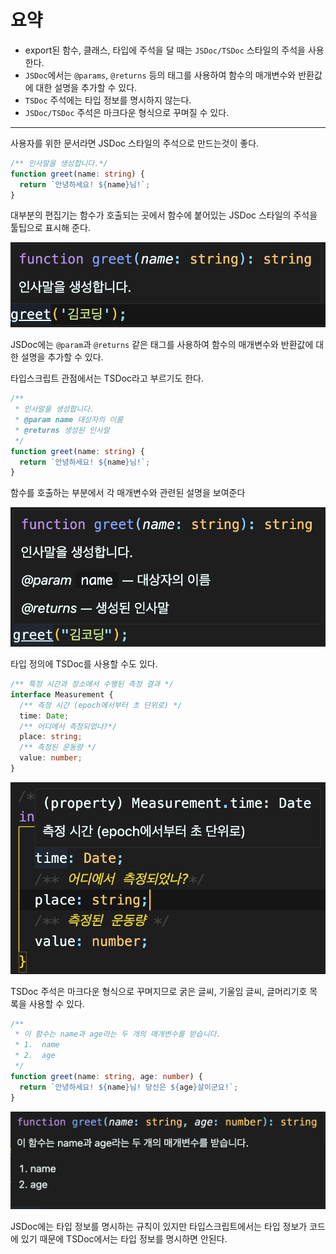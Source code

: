 # 요약

- export된 함수, 클래스, 타입에 주석을 달 때는 `JSDoc/TSDoc` 스타일의 주석을 사용한다.
- `JSDoc`에서는 `@params`, `@returns` 등의 태그를 사용하여 함수의 매개변수와 반환값에 대한 설명을 추가할 수 있다.
- `TSDoc` 주석에는 타입 정보를 명시하지 않는다.
- `JSDoc/TSDoc` 주석은 마크다운 형식으로 꾸며질 수 있다.

---

사용자를 위한 문서라면 JSDoc 스타일의 주석으로 만드는것이 좋다.

```typescript
/** 인사말을 생성합니다.*/
function greet(name: string) {
  return `안녕하세요! ${name}님!`;
}
```

대부분의 편집기는 함수가 호출되는 곳에서 함수에 붙어있는 JSDoc 스타일의 주석을 툴팁으로 표시해 준다.

![예제](/이펙티브%20타입스크립트//6.%20타입%20선언과%20@types/image/6-4-1.png)

JSDoc에는 `@param`과 `@returns` 같은 태그를 사용하여 함수의 매개변수와 반환값에 대한 설명을 추가할 수 있다.

타입스크립트 관점에서는 TSDoc라고 부르기도 한다.

```typescript
/**
 * 인사말을 생성합니다.
 * @param name 대상자의 이름
 * @returns 생성된 인사말
 */
function greet(name: string) {
  return `안녕하세요! ${name}님!`;
}
```

함수를 호출하는 부분에서 각 매개변수와 관련된 설명을 보여준다

![예제2](/이펙티브%20타입스크립트//6.%20타입%20선언과%20@types/image/6-4-2.png)

타입 정의에 TSDoc를 사용할 수도 있다.

```typescript
/** 특정 시간과 장소에서 수행된 측정 결과 */
interface Measurement {
  /** 측정 시간 (epoch에서부터 초 단위로) */
  time: Date;
  /** 어디에서 측정되었나?*/
  place: string;
  /** 측정된 운동량 */
  value: number;
}
```

![예제3](/이펙티브%20타입스크립트//6.%20타입%20선언과%20@types/image/6-4-3.png)

TSDoc 주석은 마크다운 형식으로 꾸며지므로 굵은 글씨, 기울임 글씨, 글머리기호 목록을 사용할 수 있다.

```typescript
/**
 * 이 함수는 name과 age라는 두 개의 매개변수를 받습니다.
 * 1.  name
 * 2.  age
 */
function greet(name: string, age: number) {
  return `안녕하세요! ${name}님! 당신은 ${age}살이군요!`;
}
```

![예제4](/이펙티브%20타입스크립트//6.%20타입%20선언과%20@types/image/6-4-4.png)

JSDoc에는 타입 정보를 명시하는 규칙이 있지만 타입스크립트에서는 타입 정보가 코드에 있기 때문에 TSDoc에서는 타입 정보를 명시하면 안된다.
